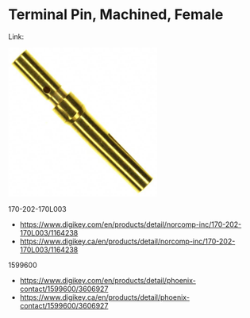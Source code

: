 # Terminal Pin, Machined, Female

Link:

<img src="./170-202-170L003.JPG" width="300px" />

170-202-170L003

- https://www.digikey.com/en/products/detail/norcomp-inc/170-202-170L003/1164238
- https://www.digikey.ca/en/products/detail/norcomp-inc/170-202-170L003/1164238

1599600
- https://www.digikey.com/en/products/detail/phoenix-contact/1599600/3606927
- https://www.digikey.ca/en/products/detail/phoenix-contact/1599600/3606927

